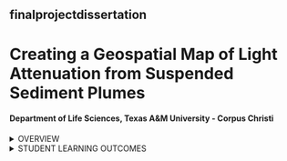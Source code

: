 ## finalprojectdissertation
# Creating a Geospatial Map of Light Attenuation from Suspended Sediment Plumes
#### Department of Life Sciences, Texas A&M University - Corpus Christi

<details><summary>OVERVIEW</summary>
<p>

[Description]

Sediment plumes are generated from both natural and anthropogenic causes, increasing water turbidity and attenuating light that penetrates the water column. Spatial maps facilitate understanding how different suspended sediment disturbances propagate and attenuate light that consequently affects available seagrass. The project aims to develop code to make HOBO light logger data files readable in RStudio to enable spatiotemporal data analysis as a result, creating a spatial map of light attenuation intensity across the seagrass study site. 

</p>
</details>

<details><summary>STUDENT LEARNING OUTCOMES</summary>
<p>

Upon the successful completion of this course, students should be able to:
1.	Practice experimental design
2.  Develop final paper IMRAD format
3.  Develop final presentation for seminar

</p>
   <details><summary>PROGRESS NOTES</summary>
<p>
1.  data file for 11_02_22 changed from 11_06_22xl to 11_02_22xl as 11_06_22 is when data was downloaded and not an eperimental date.
2.  data file for 11_09_22 had the same data as 11_02_22 erroneously so itwas updated to the correct data in the correct date.
